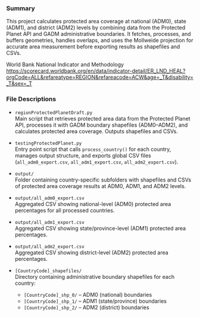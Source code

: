 ### Summary

This project calculates protected area coverage at national (ADM0), state (ADM1), and district (ADM2) levels by combining data from the Protected Planet API and GADM administrative boundaries. It fetches, processes, and buffers geometries, handles overlaps, and uses the Mollweide projection for accurate area measurement before exporting results as shapefiles and CSVs.  

World Bank National Indicator and Methodology
https://scorecard.worldbank.org/en/data/indicator-detail/ER_LND_HEAL?orgCode=ALL&refareatype=REGION&refareacode=ACW&age=_T&disability=_T&sex=_T


### File Descriptions

- `regionProtectedPlanetDraft.py`  
  Main script that retrieves protected area data from the Protected Planet API, processes it with GADM boundary shapefiles (ADM0–ADM2), and calculates protected area coverage. Outputs shapefiles and CSVs.

- `testingProtectedPlanet.py`  
  Entry point script that calls `process_country()` for each country, manages output structure, and exports global CSV files (`all_adm0_export.csv`, `all_adm1_export.csv`, `all_adm2_export.csv`).

- `output/`  
  Folder containing country-specific subfolders with shapefiles and CSVs of protected area coverage results at ADM0, ADM1, and ADM2 levels.

- `output/all_adm0_export.csv`  
  Aggregated CSV showing national-level (ADM0) protected area percentages for all processed countries.

- `output/all_adm1_export.csv`  
  Aggregated CSV showing state/province-level (ADM1) protected area percentages.

- `output/all_adm2_export.csv`  
  Aggregated CSV showing district-level (ADM2) protected area percentages.

- `[CountryCode]_shapefiles/`  
  Directory containing administrative boundary shapefiles for each country:
  - `[CountryCode]_shp_0/` – ADM0 (national) boundaries
  - `[CountryCode]_shp_1/` – ADM1 (state/province) boundaries
  - `[CountryCode]_shp_2/` – ADM2 (district) boundaries
